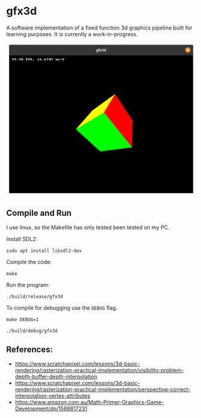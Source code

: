# gfx3d

A software implementation of a fixed function 3d graphics pipeline built for learning purposes. It is currently a work-in-progress.

![latest](screenshots/17-01-2021.png)

## Compile and Run

I use linux, so the Makefile has only tested been tested on my PC.

Install SDL2:

```shell
sudo apt install libsdl2-dev
```

Compile the code:

```shell
make
```

Run the program:

```shell
./build/release/gfx3d
```

To compile for debugging use the `DEBUG` flag.

```shell
make DEBUG=1
```

```shell
./build/debug/gfx3d
```

## References:
- https://www.scratchapixel.com/lessons/3d-basic-rendering/rasterization-practical-implementation/visibility-problem-depth-buffer-depth-interpolation
- https://www.scratchapixel.com/lessons/3d-basic-rendering/rasterization-practical-implementation/perspective-correct-interpolation-vertex-attributes
- https://www.amazon.com.au/Math-Primer-Graphics-Game-Development/dp/1568817231
